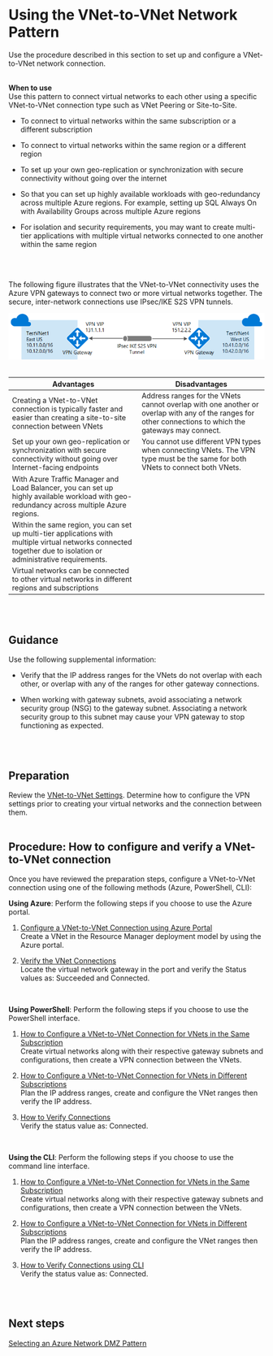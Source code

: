 # Using the VNet-to-VNet Network Pattern
Use the procedure described in this section to set up and configure a VNet-to-VNet network connection.
<br />
<br />

**When to use**  
Use this pattern to connect virtual networks to each other using a specific VNet-to-VNet connection type such as VNet Peering or Site-to-Site.
- To connect to virtual networks within the same subscription or a different subscription
	
- To connect to virtual networks within the same region or a different region
- To set up your own geo-replication or synchronization with secure connectivity without going over the internet
- So that you can set up highly available workloads with geo-redundancy across multiple Azure regions. For example, setting up SQL Always On with Availability Groups across multiple Azure regions
- For isolation and security requirements, you may want to create multi-tier applications with multiple virtual networks connected to one another within the same region
<br />
<br />

The following figure illustrates that the VNet-to-VNet connectivity uses the Azure VPN gateways to connect two or more virtual networks together. The secure, inter-network connections use IPsec/IKE S2S VPN tunnels.

![VnettoVnet](https://github.com/alvarovitta/Azure-Networking/blob/master/images/vnettovnet.png)
<br />
<br />

|**Advantages** | **Disadvantages** |  
| -------------| -------------| 
| Creating a VNet-to-VNet connection is typically faster and easier than creating a site-to-site connection between VNets |Address ranges for the VNets cannot overlap with one another or overlap with any of the ranges for other connections to which the gateways may connect.|
| Set up your own geo-replication or synchronization with secure connectivity without going over Internet-facing endpoints  | You cannot use different VPN types when connecting VNets. The VPN type must be the same for both VNets to connect both VNets. |
| With Azure Traffic Manager and Load Balancer, you can set up highly available workload with geo-redundancy across multiple Azure regions.   | |
| Within the same region, you can set up multi-tier applications with multiple virtual networks connected together due to isolation or administrative requirements.   ||
| Virtual networks can be connected to other virtual networks in different regions and subscriptions   |  |
<br />
<br />

## Guidance
Use the following supplemental information:
- Verify that the IP address ranges for the VNets do not overlap with each other, or overlap with any of the ranges for other gateway connections.

- When working with gateway subnets, avoid associating a network security group (NSG) to the gateway subnet. Associating a network security group to this subnet may cause your VPN gateway to stop functioning as expected. 
<br />
<br />

## Preparation
Review the [VNet-to-VNet Settings](https://docs.microsoft.com/en-us/azure/vpn-gateway/vpn-gateway-howto-vnet-vnet-resource-manager-portal#values). Determine how to configure the VPN settings prior to creating your virtual networks and the connection between them.
<br />
<br />

## Procedure:  How to configure and verify a VNet-to-VNet connection
Once you have reviewed the preparation steps, configure a VNet-to-VNet connection using one of the following methods (Azure, PowerShell, CLI):

**Using Azure**:
Perform the following steps if you choose to use the Azure portal.

1. [Configure a VNet-to-VNet Connection using Azure Portal](https://docs.microsoft.com/en-us/azure/vpn-gateway/vpn-gateway-howto-vnet-vnet-resource-manager-portal#CreatVNet)  
   Create a VNet in the Resource Manager deployment model by using the Azure portal.
	
2. [Verify the VNet Connections](https://docs.microsoft.com/en-us/azure/vpn-gateway/vpn-gateway-howto-vnet-vnet-resource-manager-portal#VerifyConnection)  
   Locate the virtual network gateway in the port and verify the Status values as: Succeeded and Connected. 
<br />

**Using PowerShell**:
Perform the following steps if you choose to use the PowerShell interface.

1. [How to Configure a VNet-to-VNet Connection for VNets in the Same Subscription](https://docs.microsoft.com/en-us/azure/vpn-gateway/vpn-gateway-vnet-vnet-rm-ps#samesub)  
   Create virtual networks along with their respective gateway subnets and configurations, then create a VPN connection between the        VNets.

2. [How to Configure a VNet-to-VNet Connection for VNets in Different Subscriptions](https://docs.microsoft.com/en-us/azure/vpn-gateway/vpn-gateway-vnet-vnet-rm-ps#difsub)  
   Plan the IP address ranges, create and configure the VNet  ranges then verify the IP address.
	
3. [How to Verify Connections](https://docs.microsoft.com/en-us/azure/vpn-gateway/vpn-gateway-vnet-vnet-rm-ps#verify)  
   Verify the status value as: Connected. 
<br />

**Using the CLI**:
Perform the following steps if you choose to use the command line interface.

1. [How to Configure a VNet-to-VNet Connection for VNets in the Same Subscription](https://docs.microsoft.com/en-us/azure/vpn-gateway/vpn-gateway-howto-vnet-vnet-cli#samesub)  
   Create virtual networks along with their respective gateway subnets and configurations, then create a VPN connection between the VNets.
	
2. [How to Configure a VNet-to-VNet Connection for VNets in Different Subscriptions](https://docs.microsoft.com/en-us/azure/vpn-gateway/vpn-gateway-howto-vnet-vnet-cli#difsub)  
   Plan the IP address ranges, create and configure the VNet  ranges then verify the IP address.
	
3. [How to Verify Connections using CLI](https://docs.microsoft.com/en-us/azure/vpn-gateway/vpn-gateway-howto-vnet-vnet-cli#verify)  
   Verify the status value as: Connected.
<br />
<br />	
	
## Next steps
[Selecting an Azure Network DMZ Pattern](3.4-Selecting-an-Azure-Network-DMZ-Pattern.md)

